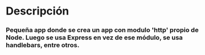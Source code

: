 # Descripción
### Pequeña app donde se crea un app con modulo 'http' propio de Node. Luego se usa Express en vez de ese módulo, se usa handlebars, entre otros.